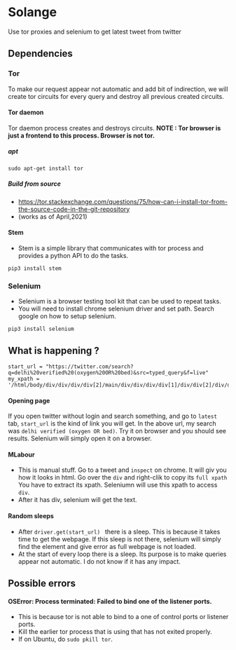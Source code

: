 # Solange
Use tor proxies and selenium to get latest tweet from twitter
## Dependencies

### Tor 
To make our request appear not automatic and add bit of indirection, we will create tor circuits for every query and 
destroy all previous created circuits.

#### Tor daemon
Tor daemon process creates and destroys circuits. 
**NOTE : Tor browser is just a frontend to this process. Browser is not tor.**  

##### apt
```
sudo apt-get install tor
```

##### Build from source
* https://tor.stackexchange.com/questions/75/how-can-i-install-tor-from-the-source-code-in-the-git-repository 
* (works as of April,2021)

#### Stem
* Stem is a simple library that communicates with tor process and provides a python API to do the tasks.
```
pip3 install stem
```

### Selenium
* Selenium is a browser testing tool kit that can be used to repeat tasks. 
* You will need to install chrome selenium driver and set path. Search google on how to setup selenium.
```
pip3 install selenium

```

## What is happening ?

```
start_url = "https://twitter.com/search?q=delhi%20verified%20(oxygen%20OR%20bed)&src=typed_query&f=live" 
my_xpath = '/html/body/div/div/div/div[2]/main/div/div/div/div[1]/div/div[2]/div/div/section/div/div/div[1]'
```
#### Opening page
If you open twitter without login and search something, and go to `latest` tab, `start_url` is the kind of link you will get. In the above url, my search was `delhi verified (oxygen OR bed)`. Try it on browser and you should see results. Selenium will simply open it on a browser. 
#### MLabour
* This is manual stuff. Go to a tweet and `inspect` on chrome. It will giv you how it looks in html. Go over the `div` and right-clik to copy its `full xpath` You have to extract its xpath. Seleniumn will use this xpath to access `div`. 
* After it has div, selenium will get the text.

#### Random sleeps
* After `driver.get(start_url) ` there is a sleep. This is because it takes time to get the webpage. If this sleep is not there, selenium will simply find the element and give error as full webpage is not loaded. 
* At the start of every loop there is a sleep. Its purpose is to make queries appear not automatic. I do not know if it has any impact.

## Possible errors
#### OSError: Process terminated: Failed to bind one of the listener ports.
* This is because tor is not able to bind to a one of control ports or listener ports. 
* Kill the earlier tor process that is using that has not exited properly. 
* If on Ubuntu, do `sudo pkill tor`. 
